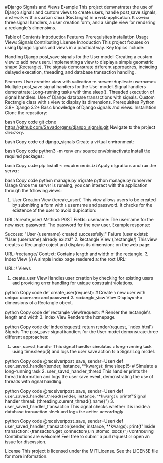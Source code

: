 #Django Signals and Views Example
This project demonstrates the use of Django signals and custom views to create users, handle post_save signals, and work with a custom class (Rectangle) in a web application. It covers three signal handlers, a user creation form, and a simple view for rendering a rectangle's dimensions.

Table of Contents
Introduction
Features
Prerequisites
Installation
Usage
Views
Signals
Contributing
License
Introduction
This project focuses on using Django signals and views in a practical way. Key topics include:

Handling Django post_save signals for the User model.
Creating a custom view to add new users.
Implementing a view to display a simple geometric shape (Rectangle).
The signals demonstrate different approaches, including delayed execution, threading, and database transaction handling.

Features
User creation view with validation to prevent duplicate usernames.
Multiple post_save signal handlers for the User model.
Signal handlers demonstrate:
Long-running tasks with time.sleep().
Threaded execution of signal handlers.
Use of Django database transactions with signals.
Custom Rectangle class with a view to display its dimensions.
Prerequisites
Python 3.8+
Django 3.2+
Basic knowledge of Django signals and views.
Installation
Clone the repository:

bash
Copy code
git clone https://github.com/Salvadorguns/django_signals.git
Navigate to the project directory:

bash
Copy code
cd django_signals
Create a virtual environment:

bash
Copy code
python3 -m venv env
source env/bin/activate
Install the required packages:

bash
Copy code
pip install -r requirements.txt
Apply migrations and run the server:

bash
Copy code
python manage.py migrate
python manage.py runserver
Usage
Once the server is running, you can interact with the application through the following views:

1. User Creation View (/create_user/)
This view allows users to be created by submitting a form with a username and password. It checks for the existence of the user to avoid duplication:

URL: /create_user/
Method: POST
Fields:
username: The username for the new user.
password: The password for the new user.
Example response:

Success: "User {username} created successfully!"
Failure (user exists): "User {username} already exists!"
2. Rectangle View (/rectangle/)
This view creates a Rectangle object and displays its dimensions on the web page:

URL: /rectangle/
Context: Contains length and width of the rectangle.
3. Index View (/)
A simple index page rendered at the root URL:

URL: /
Views
1. create_user View
Handles user creation by checking for existing users and providing error handling for unique constraint violations.

python
Copy code
def create_user(request):
    # Create a new user with unique username and password
2. rectangle_view View
Displays the dimensions of a Rectangle object.

python
Copy code
def rectangle_view(request):
    # Render the rectangle's length and width
3. index View
Renders the homepage.

python
Copy code
def index(request):
    return render(request, 'index.html')
Signals
The post_save signal handlers for the User model demonstrate three different approaches:

1. user_saved_handler
This signal handler simulates a long-running task using time.sleep(5) and logs the user save action to a SignalLog model.

python
Copy code
@receiver(post_save, sender=User)
def user_saved_handler(sender, instance, **kwargs):
    time.sleep(5)  # Simulate a long-running task
2. user_saved_handler_thread
This handler prints the thread information and logs the user save event, demonstrating the use of threads with signal handling.

python
Copy code
@receiver(post_save, sender=User)
def user_saved_handler_thread(sender, instance, **kwargs):
    print(f"Signal handler thread: {threading.current_thread().name}")
3. user_saved_handler_transaction
This signal checks whether it is inside a database transaction block and logs the action accordingly.

python
Copy code
@receiver(post_save, sender=User)
def user_saved_handler_transaction(sender, instance, **kwargs):
    print(f"Inside transaction: {transaction.get_connection().in_atomic_block}")
Contributing
Contributions are welcome! Feel free to submit a pull request or open an issue for discussion.

License
This project is licensed under the MIT License. See the LICENSE file for more information.
